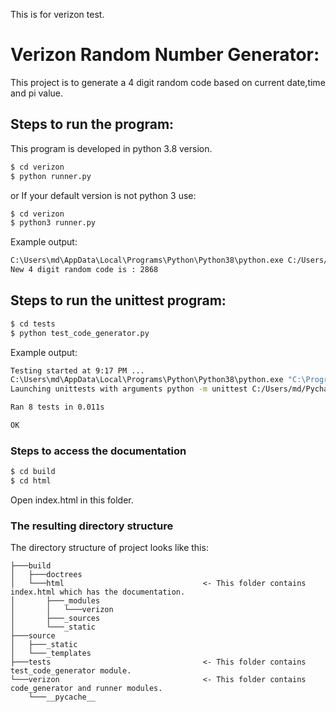 This is for verizon test.

# Verizon Random Number Generator:
This project is to generate a 4 digit random code based on current date,time and pi value.


## Steps to run the program:
This program is developed in python 3.8 version.
``` bash
$ cd verizon
$ python runner.py
```

or
If your default version is not python 3 use:
``` bash
$ cd verizon
$ python3 runner.py
```
Example output:
``` bash
C:\Users\md\AppData\Local\Programs\Python\Python38\python.exe C:/Users/md/PycharmProjects/Verizon/verizon/runner.py
New 4 digit random code is : 2868
```
## Steps to run the unittest program:
``` bash
$ cd tests
$ python test_code_generator.py
```

Example output:
``` bash
Testing started at 9:17 PM ...
C:\Users\md\AppData\Local\Programs\Python\Python38\python.exe "C:\Program Files\JetBrains\PyCharm Community Edition 2019.3.1\plugins\python-ce\helpers\pycharm\_jb_unittest_runner.py" --path C:/Users/md/PycharmProjects/Verizon/tests/test_code_generator.py
Launching unittests with arguments python -m unittest C:/Users/md/PycharmProjects/Verizon/tests/test_code_generator.py in C:\Users\md\PycharmProjects\Verizon\tests

Ran 8 tests in 0.011s

OK
```
### Steps to access the documentation
``` bash
$ cd build
$ cd html
```
Open index.html in this folder.

### The resulting directory structure


The directory structure of project looks like this: 

```
├───build
│   ├───doctrees
│   └───html                               <- This folder contains index.html which has the documentation.
│       ├───_modules
│       │   └───verizon
│       ├───_sources
│       └───_static
├───source
│   ├───_static
│   └───_templates
├───tests                                  <- This folder contains test_code_generator module.
└───verizon                                <- This folder contains code_generator and runner modules.
    └───__pycache__
```



